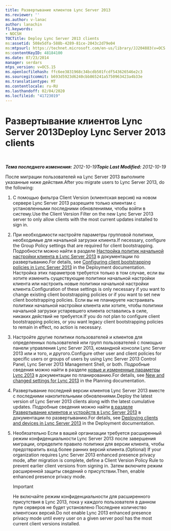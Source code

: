```yaml
---
title: Развертывание клиентов Lync Server 2013
ms.reviewer: ''
ms.author: v-lanac
author: lanachin
f1.keywords:
- NOCSH
TOCTitle: Deploy Lync Server 2013 clients
ms:assetid: 508e5dfa-588b-4289-81ce-2043c2d79e04
ms:mtpsurl: https://technet.microsoft.com/en-us/library/JJ204883(v=OCS.15)
ms:contentKeyID: 48184100
ms.date: 07/23/2014
manager: serdars
mtps_version: v=OCS.15
ms.openlocfilehash: ffc6ee3831968c34bcdb501fcdf543626546e2c3
ms.sourcegitcommit: b693d5923d6240cbb865241a5750963423a4b33e
ms.translationtype: MT
ms.contentlocale: ru-RU
ms.lasthandoff: 02/04/2020
ms.locfileid: "41723019"
---
```

<div data-xmlns="http://www.w3.org/1999/xhtml">

<div class="topic" data-xmlns="http://www.w3.org/1999/xhtml" data-msxsl="urn:schemas-microsoft-com:xslt" data-cs="http://msdn.microsoft.com/en-us/">

<div data-asp="http://msdn2.microsoft.com/asp">

# <a name="deploy-lync-server-2013-clients"></a><span data-ttu-id="6f923-102">Развертывание клиентов Lync Server 2013</span><span class="sxs-lookup"><span data-stu-id="6f923-102">Deploy Lync Server 2013 clients</span></span>

</div>

<div id="mainSection">

<div id="mainBody">

<span> </span>

<span data-ttu-id="6f923-103">_**Тема последнего изменения:** 2012-10-19_</span><span class="sxs-lookup"><span data-stu-id="6f923-103">_**Topic Last Modified:** 2012-10-19_</span></span>

<span data-ttu-id="6f923-104">После миграции пользователей на Lync Server 2013 выполните указанные ниже действия.</span><span class="sxs-lookup"><span data-stu-id="6f923-104">After you migrate users to Lync Server 2013, do the following:</span></span>

1.  <span data-ttu-id="6f923-105">С помощью фильтра Client Version (клиентская версия) на новом сервере Lync Server 2013 разрешите только клиентам с установленными последними обновлениями, чтобы войти в систему.</span><span class="sxs-lookup"><span data-stu-id="6f923-105">Use the Client Version Filter on the new Lync Server 2013 server to only allow clients with the most current updates installed to sign in.</span></span>

2.  <span data-ttu-id="6f923-106">При необходимости настройте параметры групповой политики, необходимые для начальной загрузки клиента.</span><span class="sxs-lookup"><span data-stu-id="6f923-106">If necessary, configure the Group Policy settings that are required for client bootstrapping.</span></span> <span data-ttu-id="6f923-107">Подробности можно найти в разделе [Настройка политик начальной настройки клиента в Lync Server 2013](lync-server-2013-configuring-client-bootstrapping-policies.md) в документации по развертыванию.</span><span class="sxs-lookup"><span data-stu-id="6f923-107">For details, see [Configuring client bootstrapping policies in Lync Server 2013](lync-server-2013-configuring-client-bootstrapping-policies.md) in the Deployment documentation.</span></span> <span data-ttu-id="6f923-108">Настройка этих параметров требуется только в том случае, если вы хотите изменить существующие политики начальной настройки клиента или настроить новые политики начальной настройки клиента.</span><span class="sxs-lookup"><span data-stu-id="6f923-108">Configuration of these settings is only necessary if you want to change existing client bootstrapping policies or if you want to set new client bootstrapping policies.</span></span> <span data-ttu-id="6f923-109">Если вы не планируете настраивать политики начальной настройки клиента или хотите, чтобы политики начальной загрузки устаревшего клиента оставались в силе, никаких действий не требуется.</span><span class="sxs-lookup"><span data-stu-id="6f923-109">If you do not plan to configure client bootstrapping policies, or you want legacy client bootstrapping policies to remain in effect, no action is necessary.</span></span>

3.  <span data-ttu-id="6f923-110">Настройте другие политики пользователей и клиентов для определенных пользователей или групп пользователей с помощью панели управления Lync Server 2013, командной консоли Lync Server 2013 или и того, и другого.</span><span class="sxs-lookup"><span data-stu-id="6f923-110">Configure other user and client policies for specific users or groups of users by using Lync Server 2013 Control Panel, Lync Server 2013 Management Shell, or both.</span></span> <span data-ttu-id="6f923-111">Подробные сведения можно найти в разделе [новые и измененные параметры Lync 2013](lync-server-2013-new-and-changed-settings-for-lync-2013.md) в документации по планированию.</span><span class="sxs-lookup"><span data-stu-id="6f923-111">For details, see [New and changed settings for Lync 2013](lync-server-2013-new-and-changed-settings-for-lync-2013.md) in the Planning documentation.</span></span>

4.  <span data-ttu-id="6f923-112">Развертывание последней версии клиентов Lync Server 2013 вместе с последними накопительными обновлениями.</span><span class="sxs-lookup"><span data-stu-id="6f923-112">Deploy the latest version of Lync Server 2013 clients along with the latest cumulative updates.</span></span> <span data-ttu-id="6f923-113">Подробные сведения можно найти [в разделе Развертывание клиентов и устройств в Lync Server 2013](lync-server-2013-deploying-clients-and-devices.md) в документации по развертыванию.</span><span class="sxs-lookup"><span data-stu-id="6f923-113">For details, see [Deploying clients and devices in Lync Server 2013](lync-server-2013-deploying-clients-and-devices.md) in the Deployment documentation.</span></span>

5.  <span data-ttu-id="6f923-114">Необязательно Если в вашей организации требуется расширенный режим конфиденциальности Lync Server 2013 после завершения миграции, определите правило политики для версии клиента, чтобы предотвратить вход более ранних версий клиента.</span><span class="sxs-lookup"><span data-stu-id="6f923-114">(Optional) If your organization requires Lync Server 2013 enhanced presence privacy mode, after migration is complete, define a Client Version Policy Rule to prevent earlier client versions from signing in.</span></span> <span data-ttu-id="6f923-115">Затем включите режим расширенной защиты сведений о присутствии.</span><span class="sxs-lookup"><span data-stu-id="6f923-115">Then, enable enhanced presence privacy mode.</span></span>
    
    <div>
    

    > [!IMPORTANT]  
    > <span data-ttu-id="6f923-116">Не включайте режим конфиденциальности для расширенного присутствия в Lync 2013, пока у каждого пользователя в данном пуле серверов не будет установлено Последнее количество клиентских версий.</span><span class="sxs-lookup"><span data-stu-id="6f923-116">Do not enable Lync 2013 enhanced presence privacy mode until every user on a given server pool has the most current client versions installed.</span></span>

    
    </div>

</div>

<span> </span>

</div>

</div>

</div>

